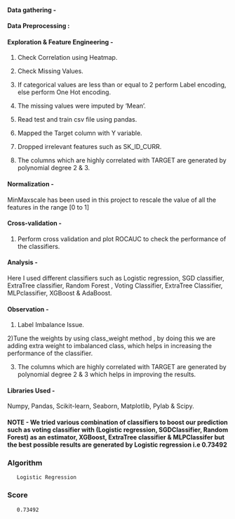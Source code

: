 
#### Data gathering -  
#### Data Preprocessing :

#### Exploration & Feature Engineering - 
1) Check Correlation using Heatmap.

2) Check Missing Values.

3) If categorical values are less than or equal to 2 perform Label encoding, else perform One Hot encoding.

4) The missing values were imputed by ‘Mean’.

5) Read test and train csv file using pandas.

6) Mapped the Target column with Y variable.

7) Dropped irrelevant features such as SK_ID_CURR.

8) The columns which are highly correlated with TARGET are generated by polynomial degree 2 & 3.

#### Normalization - 

MinMaxscale has been used in this project to rescale the value of all the features in the range [0 to 1]


#### Cross-validation - 

1) Perform cross validation and plot ROCAUC to check the performance  of the classifiers.

#### Analysis - 

Here I used different classifiers  such as  Logistic regression, SGD classifier,  ExtraTree classifier, Random Forest , Voting Classifier, ExtraTree Classifier, MLPclassifier, XGBoost & AdaBoost.

#### Observation -

1) Label Imbalance Issue.

2)Tune the weights by using class_weight method , by doing this we are adding extra weight to imbalanced class, which helps in increasing the performance  of the classifier.

3) The columns which are highly correlated with TARGET are generated by polynomial degree 2 & 3 which helps in improving the results.

#### Libraries Used -

Numpy, Pandas, Scikit-learn, Seaborn, Matplotlib, Pylab & Scipy.

#### NOTE - We tried various combination of classifiers to boost our prediction such as voting classifier with (Logistic regression, SGDClassifier, Random Forest) as an estimator, XGBoost, ExtraTree classifier & MLPClassifer but the best possible results are generated by Logistic regression i.e 0.73492


### Algorithm
       Logistic Regression
### Score
       0.73492

